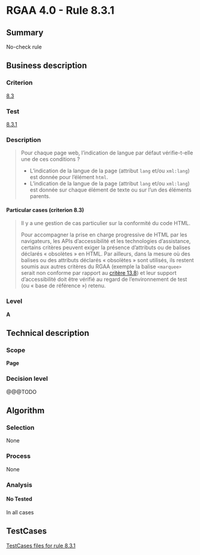 # RGAA 4.0 - Rule 8.3.1

## Summary
No-check rule


## Business description

### Criterion
[8.3](https://www.numerique.gouv.fr/publications/rgaa-accessibilite/methode/criteres/#crit-8-3)

### Test
[8.3.1](https://www.numerique.gouv.fr/publications/rgaa-accessibilite/methode/criteres/#test-8-3-1)

### Description
> Pour chaque page web, l’indication de langue par défaut vérifie-t-elle une de ces conditions ?
> 
> * L’indication de la langue de la page (attribut `lang` et/ou `xml:lang`) est donnée pour l’élément `html`.
> * L’indication de la langue de la page (attribut `lang` et/ou `xml:lang`) est donnée sur chaque élément de texte ou sur l’un des éléments parents.

#### Particular cases (criterion 8.3)
> Il y a une gestion de cas particulier sur la conformité du code HTML.
> 
> Pour accompagner la prise en charge progressive de HTML par les navigateurs, les APIs d’accessibilité et les technologies d’assistance, certains critères peuvent exiger la présence d’attributs ou de balises déclarés « obsolètes » en HTML. Par ailleurs, dans la mesure où des balises ou des attributs déclarés « obsolètes » sont utilisés, ils restent soumis aux autres critères du RGAA (exemple la balise `<marquee>` serait non conforme par rapport au [critère 13.8](https://www.numerique.gouv.fr/publications/rgaa-accessibilite/methode/glossaire/#crit-13-8)) et leur support d’accessibilité doit être vérifié au regard de l’environnement de test (ou « base de référence ») retenu.

### Level
**A**


## Technical description

### Scope
**Page**

### Decision level
@@@TODO


## Algorithm

### Selection
None

### Process
None

### Analysis

#### No Tested
In all cases


##  TestCases

[TestCases files for rule 8.3.1](https://gitlab.com/asqatasun/Asqatasun/-/tree/v5/rules/rules-rgaa4.0/src/test/resources/testcases/rgaa40//Rgaa40Rule080301/)


